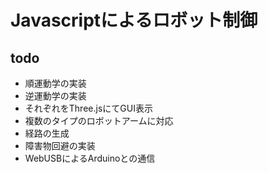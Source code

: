 # Javascriptによるロボット制御
## todo
+ 順運動学の実装
+ 逆運動学の実装
+ それぞれをThree.jsにてGUI表示
+ 複数のタイプのロボットアームに対応
+ 経路の生成
+ 障害物回避の実装
+ WebUSBによるArduinoとの通信
